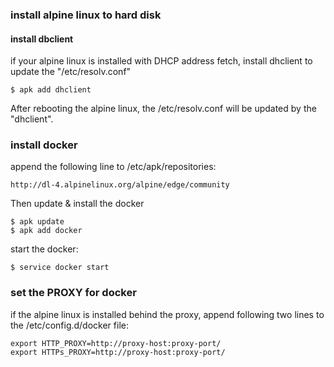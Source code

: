 ### install alpine linux to hard disk

#### install dbclient

if your alpine linux is installed with DHCP address fetch, install dhclient to update the "/etc/resolv.conf"

```shell
$ apk add dhclient
```

After rebooting the alpine linux, the /etc/resolv.conf will be updated by the "dhclient".

### install docker

append the following line to /etc/apk/repositories:

```text
http://dl-4.alpinelinux.org/alpine/edge/community
```

Then update & install the docker

```shell
$ apk update
$ apk add docker
```

start the docker:

```shell
$ service docker start
```

### set the PROXY for docker

if the alpine linux is installed behind the proxy, append following two lines to the /etc/config.d/docker file:

```text
export HTTP_PROXY=http://proxy-host:proxy-port/
export HTTPs_PROXY=http://proxy-host:proxy-port/
```

